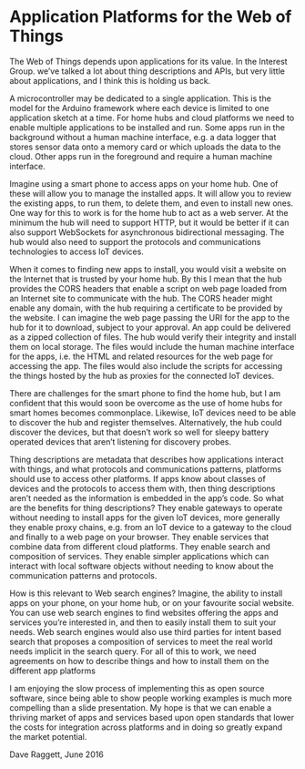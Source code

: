# Application Platforms for the Web of Things

The Web of Things depends upon applications for its value. In the Interest Group. we’ve talked a lot about thing descriptions and APIs, but very little about applications, and I think this is holding us back.

A microcontroller may be dedicated to a single application. This is the model for the Arduino framework where each device is limited to one application sketch at a time. For home hubs and cloud platforms we need to enable multiple applications to be installed and run. Some apps run in the background without a human machine interface, e.g. a data logger that stores sensor data onto a memory card or which uploads the data to the cloud. Other apps run in the foreground and require a human machine interface.

Imagine using a smart phone to access apps on your home hub. One of these will allow you to manage the installed apps. It will allow you to review the existing apps, to run them, to delete them, and even to install new ones. One way for this to work is for the home hub to act as a web server. At the minimum the hub will need to support HTTP, but it would be better if it can also support WebSockets for asynchronous bidirectional messaging. The hub would also need to support the protocols and communications technologies to access IoT devices.

When it comes to finding new apps to install, you would visit a website on the Internet that is trusted by your home hub. By this I mean that the hub provides the CORS headers that enable a script on web page loaded from an Internet site to communicate with the hub. The CORS header might enable any domain, with the hub requiring a certificate to be provided by the website. I can imagine the web page passing the URI for the app to the hub for it to download, subject to your approval. An app could be delivered as a zipped collection of files. The hub would verify their integrity and install them on local storage. The files would include the human machine interface for the apps, i.e. the HTML and related resources for the web page for accessing the app. The files would also include the scripts for accessing the things hosted by the hub as proxies for the connected IoT devices.

There are challenges for the smart phone to find the home hub, but I am confident that this would soon be overcome as the use of home hubs for smart homes becomes commonplace. Likewise, IoT devices need to be able to discover the hub and register themselves. Alternatively, the hub could discover the devices, but that doesn’t work so well for sleepy battery operated devices that aren’t listening for discovery probes.

Thing descriptions are metadata that describes how applications interact with things, and what protocols and communications patterns, platforms should use to access other platforms. If apps know about classes of devices and the protocols to access them with, then thing descriptions aren’t needed as the information is embedded in the app’s code. So what are the benefits for thing descriptions? They enable gateways to operate without needing to install apps for the given IoT devices, more generally they enable proxy chains, e.g. from an IoT device to a gateway to the cloud and finally to a web page on your browser. They enable services that combine data from different cloud platforms. They enable search and composition of services. They enable simpler applications which can interact with local software objects without needing to know about the communication patterns and protocols.

How is this relevant to Web search engines?  Imagine, the ability to install apps on your phone, on your home hub, or on your favourite social website. You can use web search engines to find websites offering the apps and services you’re interested in, and then to easily install them to suit your needs. Web search engines would also use third parties for intent based search that proposes a composition of services to meet the real world needs implicit in the search query. For all of this to work, we need agreements on how to describe things and how to install them on the different app platforms

I am enjoying the slow process of implementing this as open source software, since being able to show people working examples is much more compelling than a slide presentation. My hope is that we can enable a thriving market of apps and services based upon open standards that lower the costs for integration across platforms and in doing so greatly expand the market potential.

Dave Raggett, June 2016

